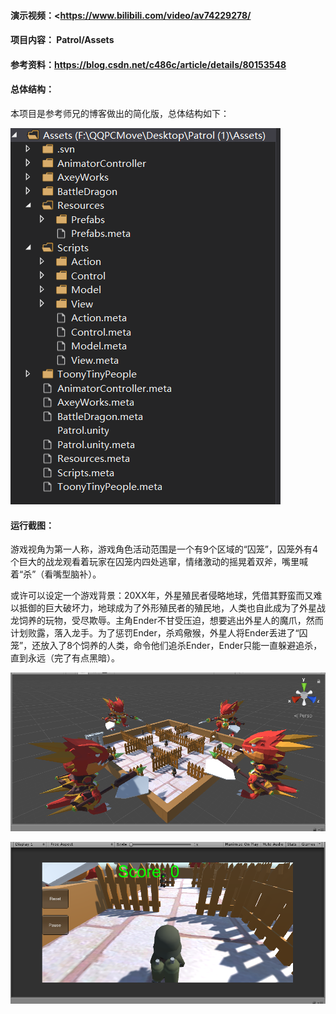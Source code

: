 #### 演示视频：<<https://www.bilibili.com/video/av74229278/>

#### 项目内容： Patrol/Assets

#### 参考资料：<https://blog.csdn.net/c486c/article/details/80153548>



#### 总体结构：

本项目是参考师兄的博客做出的简化版，总体结构如下：

![3](assets/3-1572666719724.png)

#### 运行截图：

游戏视角为第一人称，游戏角色活动范围是一个有9个区域的“囚笼”，囚笼外有4个巨大的战龙观看着玩家在囚笼内四处逃窜，情绪激动的摇晃着双斧，嘴里喊着“杀”（看嘴型脑补）。

或许可以设定一个游戏背景：20XX年，外星殖民者侵略地球，凭借其野蛮而又难以抵御的巨大破坏力，地球成为了外形殖民者的殖民地，人类也自此成为了外星战龙饲养的玩物，受尽欺辱。主角Ender不甘受压迫，想要逃出外星人的魔爪，然而计划败露，落入龙手。为了惩罚Ender，杀鸡儆猴，外星人将Ender丢进了“囚笼”，还放入了8个饲养的人类，命令他们追杀Ender，Ender只能一直躲避追杀，直到永远（完了有点黑暗）。

![1](assets/1-1572666760990.png)

![2](assets/2-1572666766837.png)






